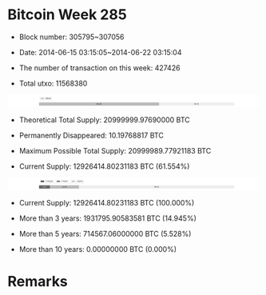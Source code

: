 # Bitcoin Week 285

- Block number: 305795~307056

- Date: 2014-06-15 03:15:05~2014-06-22 03:15:04

- The number of transaction on this week: 427426

- Total utxo: 11568380

![](../images/mined_week285.png)

- Theoretical Total Supply: 20999999.97690000 BTC

- Permanently Disappeared: 10.19768817 BTC

- Maximum Possible Total Supply: 20999989.77921183 BTC

- Current Supply: 12926414.80231183 BTC (61.554%)

![](../images/year_week285.png)


- Current Supply: 12926414.80231183 BTC (100.000%)

- More than 3 years: 1931795.90583581 BTC (14.945%)

- More than 5 years: 714567.06000000 BTC (5.528%)

- More than 10 years: 0.00000000 BTC (0.000%)

# Remarks

